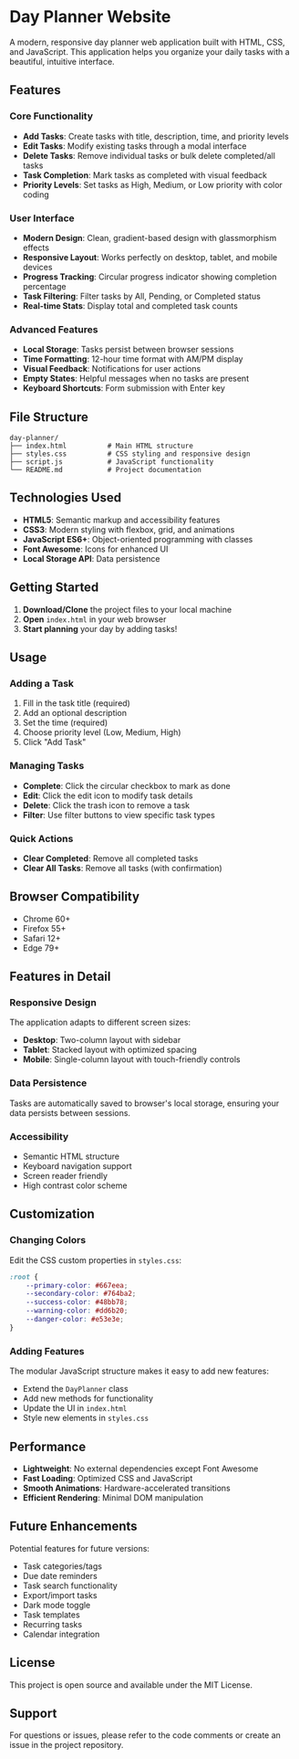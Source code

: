 # Day Planner Website

A modern, responsive day planner web application built with HTML, CSS, and JavaScript. This application helps you organize your daily tasks with a beautiful, intuitive interface.

## Features

### Core Functionality
- **Add Tasks**: Create tasks with title, description, time, and priority levels
- **Edit Tasks**: Modify existing tasks through a modal interface
- **Delete Tasks**: Remove individual tasks or bulk delete completed/all tasks
- **Task Completion**: Mark tasks as completed with visual feedback
- **Priority Levels**: Set tasks as High, Medium, or Low priority with color coding

### User Interface
- **Modern Design**: Clean, gradient-based design with glassmorphism effects
- **Responsive Layout**: Works perfectly on desktop, tablet, and mobile devices
- **Progress Tracking**: Circular progress indicator showing completion percentage
- **Task Filtering**: Filter tasks by All, Pending, or Completed status
- **Real-time Stats**: Display total and completed task counts

### Advanced Features
- **Local Storage**: Tasks persist between browser sessions
- **Time Formatting**: 12-hour time format with AM/PM display
- **Visual Feedback**: Notifications for user actions
- **Empty States**: Helpful messages when no tasks are present
- **Keyboard Shortcuts**: Form submission with Enter key

## File Structure

```
day-planner/
├── index.html          # Main HTML structure
├── styles.css          # CSS styling and responsive design
├── script.js           # JavaScript functionality
└── README.md           # Project documentation
```

## Technologies Used

- **HTML5**: Semantic markup and accessibility features
- **CSS3**: Modern styling with flexbox, grid, and animations
- **JavaScript ES6+**: Object-oriented programming with classes
- **Font Awesome**: Icons for enhanced UI
- **Local Storage API**: Data persistence

## Getting Started

1. **Download/Clone** the project files to your local machine
2. **Open** `index.html` in your web browser
3. **Start planning** your day by adding tasks!

## Usage

### Adding a Task
1. Fill in the task title (required)
2. Add an optional description
3. Set the time (required)
4. Choose priority level (Low, Medium, High)
5. Click "Add Task"

### Managing Tasks
- **Complete**: Click the circular checkbox to mark as done
- **Edit**: Click the edit icon to modify task details
- **Delete**: Click the trash icon to remove a task
- **Filter**: Use filter buttons to view specific task types

### Quick Actions
- **Clear Completed**: Remove all completed tasks
- **Clear All Tasks**: Remove all tasks (with confirmation)

## Browser Compatibility

- Chrome 60+
- Firefox 55+
- Safari 12+
- Edge 79+

## Features in Detail

### Responsive Design
The application adapts to different screen sizes:
- **Desktop**: Two-column layout with sidebar
- **Tablet**: Stacked layout with optimized spacing
- **Mobile**: Single-column layout with touch-friendly controls

### Data Persistence
Tasks are automatically saved to browser's local storage, ensuring your data persists between sessions.

### Accessibility
- Semantic HTML structure
- Keyboard navigation support
- Screen reader friendly
- High contrast color scheme

## Customization

### Changing Colors
Edit the CSS custom properties in `styles.css`:
```css
:root {
    --primary-color: #667eea;
    --secondary-color: #764ba2;
    --success-color: #48bb78;
    --warning-color: #dd6b20;
    --danger-color: #e53e3e;
}
```

### Adding Features
The modular JavaScript structure makes it easy to add new features:
- Extend the `DayPlanner` class
- Add new methods for functionality
- Update the UI in `index.html`
- Style new elements in `styles.css`

## Performance

- **Lightweight**: No external dependencies except Font Awesome
- **Fast Loading**: Optimized CSS and JavaScript
- **Smooth Animations**: Hardware-accelerated transitions
- **Efficient Rendering**: Minimal DOM manipulation

## Future Enhancements

Potential features for future versions:
- Task categories/tags
- Due date reminders
- Task search functionality
- Export/import tasks
- Dark mode toggle
- Task templates
- Recurring tasks
- Calendar integration

## License

This project is open source and available under the MIT License.

## Support

For questions or issues, please refer to the code comments or create an issue in the project repository.
